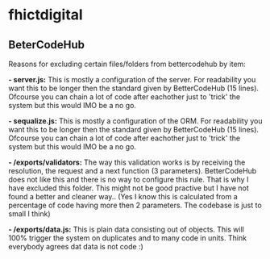 # fhictdigital


## BeterCodeHub
Reasons for excluding certain files/folders from bettercodehub by item:

**- server.js:** This is mostly a configuration of the server. For readability you want this to be longer then the standard given by BetterCodeHub (15 lines). Ofcourse you can chain a lot of code after eachother just to 'trick' the system but this would IMO be a no go.

**- sequalize.js:** This is mostly a configuration of the ORM. For readability you want this to be longer then the standard given by BetterCodeHub (15 lines). Ofcourse you can chain a lot of code after eachother just to 'trick' the system but this would IMO be a no go.

**- /exports/validators:** The way this validation works is by receiving the resolution, the request and a next function (3 parameters). BetterCodeHub does not like this and there is no way to configure this rule. That is why I have excluded this folder. This might not be good practive but I have not found a better and cleaner way.. (Yes I know this is calculated from a percentage of code having more then 2 parameters. The codebase is just to small I think)

**- /exports/data.js:** This is plain data consisting out of objects. This will 100% trigger the system on duplicates and to many code in units. Think everybody agrees dat data is not code :)